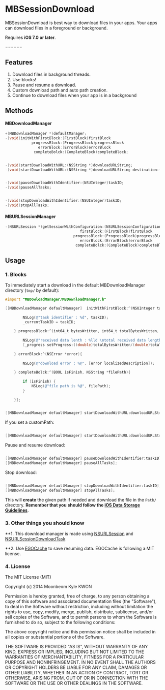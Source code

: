 MBSessionDownload
=================

MBSessionDownload is best way to download files in your apps. Your apps can download files in a foreground or background.

Requires **iOS 7.0 or later**.

======

## Features
1. Download files in background threads.
2. Use blocks!
3. Pause and resume a download.
4. Custom download path and auto path creation.
5. Continue to download files when your app is in a background

## Methods
#### MBDownloadManager
```objective-c
+(MBDownloadManager *)defaultManager;
-(void)initWithFirstBlock:(FirstBlock)firstBlock
            progressBlock:(ProgressBlock)progressBlock
               errorBlock:(ErrorBlock)errorBlock
             completeBolck:(CompleteBlock)completeBlock;


-(void)startDownloadWithURL:(NSString *)downloadURLString;
-(void)startDownloadWithURL:(NSString *)downloadURLString destination:(NSString *)destination;


-(void)pauseDownloadWithIdentifier:(NSUInteger)taskID;
-(void)pauseAllTasks;


-(void)stopDownloadWithIdentifier:(NSUInteger)taskID;
-(void)stopAllTasks;
```

#### MBURLSessionManager
```objective-c
-(NSURLSession *)getSessionWithConfiguration:(NSURLSessionConfiguration *)configuration
                                  firstBlock:(FirstBlock)firstBlock
                               progressBlock:(ProgressBlock)progressBlock
                                  errorBlock:(ErrorBlock)errorBlock
                                completeBolck:(CompleteBlock)completeBlock;
```

## Usage


### 1. Blocks
To immediately start a download in the default MBDownloadManager directory (`tmp/` by default):

```objective-c
#import "MBDowloadManager/MBDownloadManager.h"

[[MBDownloadManager defaultManager]  initWithFirstBlock:^(NSUInteger taskID){
        
        NSLog(@"task identifier : %d", taskID);
        _currentTaskID = taskID;
        
    } progressBlock:^(int64_t bytesWritten, int64_t totalBytesWritten, int64_t totalBytesExpectedToWrite){
        
        NSLog(@"received data lenth : %lld \ntotal received data length : %lld \ntotal data length : %lld", bytesWritten, totalBytesWritten, totalBytesExpectedToWrite);
        [_progress setProgress:((double)totalBytesWritten/(double)totalBytesExpectedToWrite)];
        
    } errorBlock:^(NSError *error){
        
        NSLog(@"download error : %@", [error localizedDescription]);
        
    } completeBolck:^(BOOL isFinish, NSString *filePath){
        
        if (isFinish) {
            NSLog(@"file path is %@", filePath);
        }
        
    }];


[[MBDownloadManager defaultManager] startDownloadWithURL:downloadURLString];

```


If you set a customPath:

```objective-c

[[MBDownloadManager defaultManager] startDownloadWithURL:downloadURLString destination:CUSTOM_PATH];

```


Pause and resume download:

```objective-c

[[MBDownloadManager defaultManager] pauseDownloadWithIdentifier:taskID];
[[MBDownloadManager defaultManager] pauseAllTasks];

```


Stop download:

```objective-c

[[MBDownloadManager defaultManager] stopDownloadWithIdentifier:taskID];
[[MBDownloadManager defaultManager] stopAllTasks];

```


This will **create** the given path if needed and download the file in the `Path/` directory. **Remember that you should follow the [iOS Data Storage Guidelines](https://developer.apple.com/icloud/documentation/data-storage/)**.


### 3. Other things you should know
**1. This download manager is made using [NSURLSession](https://developer.apple.com/library/ios/documentation/Foundation/Reference/NSURLSession_class/Introduction/Introduction.html) and [NSURLSessionDownloadTask](https://developer.apple.com/library/ios/documentation/Foundation/Reference/NSURLSessionDownloadTask_class/Reference/Reference.html#//apple_ref/occ/cl/NSURLSessionDownloadTask)

**2. Use [EGOCache](https://github.com/enormego/EGOCache) to save resuming data. EGOCache is following a MIT license.


### 4. License
The MIT License (MIT)

Copyright (c) 2014 Moonbeom Kyle KWON

Permission is hereby granted, free of charge, to any person obtaining a copy of
this software and associated documentation files (the "Software"), to deal in
the Software without restriction, including without limitation the rights to
use, copy, modify, merge, publish, distribute, sublicense, and/or sell copies of
the Software, and to permit persons to whom the Software is furnished to do so,
subject to the following conditions:

The above copyright notice and this permission notice shall be included in all
copies or substantial portions of the Software.

THE SOFTWARE IS PROVIDED "AS IS", WITHOUT WARRANTY OF ANY KIND, EXPRESS OR
IMPLIED, INCLUDING BUT NOT LIMITED TO THE WARRANTIES OF MERCHANTABILITY, FITNESS
FOR A PARTICULAR PURPOSE AND NONINFRINGEMENT. IN NO EVENT SHALL THE AUTHORS OR
COPYRIGHT HOLDERS BE LIABLE FOR ANY CLAIM, DAMAGES OR OTHER LIABILITY, WHETHER
IN AN ACTION OF CONTRACT, TORT OR OTHERWISE, ARISING FROM, OUT OF OR IN
CONNECTION WITH THE SOFTWARE OR THE USE OR OTHER DEALINGS IN THE SOFTWARE.


